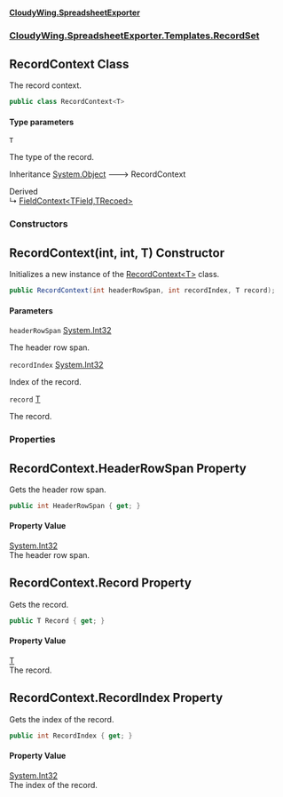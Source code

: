 #### [CloudyWing.SpreadsheetExporter](index.md 'index')
### [CloudyWing.SpreadsheetExporter.Templates.RecordSet](CloudyWing.SpreadsheetExporter.Templates.RecordSet.md 'CloudyWing.SpreadsheetExporter.Templates.RecordSet')

## RecordContext<T> Class

The record context.

```csharp
public class RecordContext<T>
```
#### Type parameters

<a name='CloudyWing.SpreadsheetExporter.Templates.RecordSet.RecordContext_T_.T'></a>

`T`

The type of the record.

Inheritance [System.Object](https://docs.microsoft.com/en-us/dotnet/api/System.Object 'System.Object') &#129106; RecordContext<T>

Derived  
&#8627; [FieldContext&lt;TField,TRecoed&gt;](CloudyWing.SpreadsheetExporter.Templates.RecordSet.FieldContext_TField,TRecoed_.md 'CloudyWing.SpreadsheetExporter.Templates.RecordSet.FieldContext<TField,TRecoed>')
### Constructors

<a name='CloudyWing.SpreadsheetExporter.Templates.RecordSet.RecordContext_T_.RecordContext(int,int,T)'></a>

## RecordContext(int, int, T) Constructor

Initializes a new instance of the [RecordContext&lt;T&gt;](CloudyWing.SpreadsheetExporter.Templates.RecordSet.RecordContext_T_.md 'CloudyWing.SpreadsheetExporter.Templates.RecordSet.RecordContext<T>') class.

```csharp
public RecordContext(int headerRowSpan, int recordIndex, T record);
```
#### Parameters

<a name='CloudyWing.SpreadsheetExporter.Templates.RecordSet.RecordContext_T_.RecordContext(int,int,T).headerRowSpan'></a>

`headerRowSpan` [System.Int32](https://docs.microsoft.com/en-us/dotnet/api/System.Int32 'System.Int32')

The header row span.

<a name='CloudyWing.SpreadsheetExporter.Templates.RecordSet.RecordContext_T_.RecordContext(int,int,T).recordIndex'></a>

`recordIndex` [System.Int32](https://docs.microsoft.com/en-us/dotnet/api/System.Int32 'System.Int32')

Index of the record.

<a name='CloudyWing.SpreadsheetExporter.Templates.RecordSet.RecordContext_T_.RecordContext(int,int,T).record'></a>

`record` [T](CloudyWing.SpreadsheetExporter.Templates.RecordSet.RecordContext_T_.md#CloudyWing.SpreadsheetExporter.Templates.RecordSet.RecordContext_T_.T 'CloudyWing.SpreadsheetExporter.Templates.RecordSet.RecordContext<T>.T')

The record.
### Properties

<a name='CloudyWing.SpreadsheetExporter.Templates.RecordSet.RecordContext_T_.HeaderRowSpan'></a>

## RecordContext<T>.HeaderRowSpan Property

Gets the header row span.

```csharp
public int HeaderRowSpan { get; }
```

#### Property Value
[System.Int32](https://docs.microsoft.com/en-us/dotnet/api/System.Int32 'System.Int32')  
The header row span.

<a name='CloudyWing.SpreadsheetExporter.Templates.RecordSet.RecordContext_T_.Record'></a>

## RecordContext<T>.Record Property

Gets the record.

```csharp
public T Record { get; }
```

#### Property Value
[T](CloudyWing.SpreadsheetExporter.Templates.RecordSet.RecordContext_T_.md#CloudyWing.SpreadsheetExporter.Templates.RecordSet.RecordContext_T_.T 'CloudyWing.SpreadsheetExporter.Templates.RecordSet.RecordContext<T>.T')  
The record.

<a name='CloudyWing.SpreadsheetExporter.Templates.RecordSet.RecordContext_T_.RecordIndex'></a>

## RecordContext<T>.RecordIndex Property

Gets the index of the record.

```csharp
public int RecordIndex { get; }
```

#### Property Value
[System.Int32](https://docs.microsoft.com/en-us/dotnet/api/System.Int32 'System.Int32')  
The index of the record.